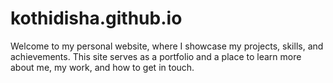 # kothidisha.github.io
Welcome to my personal website, where I showcase my projects, skills, and achievements. This site serves as a portfolio and a place to learn more about me, my work, and how to get in touch.
